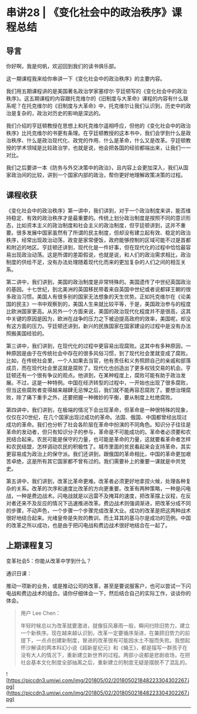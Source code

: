 # 串讲28 | 《变化社会中的政治秩序》课程总结

## 导言

你好啊，我是何帆，欢迎回到我们的读书俱乐部。

这一期课程我来给你串讲一下《变化社会中的政治秩序》的主要内容。

我们用五期课程讲的是美国著名政治学家塞缪尔·亨廷顿写的《变化社会中的政治秩序》。这五期课程的内容跟托克维尔的《旧制度与大革命》课程的内容有什么联系呢？在托克维尔的《旧制度与大革命》中，托克维尔让我们认识到，历史中的政治是复杂的，政治对历史的影响是深远的。

我们介绍的亨廷顿教授在思想上和托克维尔遥相呼应，但他的《变化社会中的政治秩序》比托克维尔的书更有条理。在亨廷顿教授的这本书中，我们会学到什么是政治秩序、什么是政治现代化、政党的作用、什么是革命，什么又是改革。亨廷顿教授的学术领域是比较政治学，也就是说，他会把各国的经验都端出来，让我们一一对比。

我们之后要讲一本《防务与外交决策中的政治》，且内容上会更加深入，我们从国家政治间的比较，讲到一个国家内部的政治，帮你更好地理解政策决策的过程。

## 课程收获

《变化社会中的政治秩序》第一讲中，我们讲到，对于一个政治制度来讲，能否维持稳定、有效的政治秩序才是最重要的。传统上划分政治制度是按照不同的意识形态，比如资本主义的政治制度和社会主义的政治制度，但亨廷顿讲到，这并不重要。很多发展中国家虽然有了所谓的民主制度，但却没有建立起有效、稳定的政治秩序，经常出现政治动荡，政变是家常便饭，政府能够控制的区域可能不过是首都和附近的地区。亨廷顿还讲到，现代化是一件好事，但在现代化的过程中恰恰最容易出现政治动荡。这是所谓的差距假说，也就是说，和人们的政治需求相比，政治制度的供给不足，没有办法处理随着现代化而来的更加复杂的人们之间的相互关系。

第二讲中，我们讲到，美国的政治制度是非常特殊的。美国遗传了中世纪英国政治的基因。十七世纪，到北美洲的英国移民带着来自英国中世纪或者说都铎王朝的很多政治习惯。美国人有很多别的国家无法想象的天生优势。正如托克维尔在《论美国的民主》一书中观察到的，美国人生来就比较平等，于是，美国政治参与的程度比欧洲国家更高。从另外一个方面来说，美国的政治现代化程度并不是很高，这其中关键的原因是因为，欧洲在战争的压力之下被迫提高政府的效率，美国呢，却没有这方面的压力。亨廷顿还讲到，新兴的民族国家在国家建设的过程中是没有办法照搬美国经验的。

第三讲中，我们讲到，在现代化的过程中更容易出现腐败。这其中有多种原因，一种原因是由于在传统社会中存在的很多风俗习惯，到了现代社会里就变成了腐败。比如，在传统社会里，一个人如果去当官，他有责任和义务照顾自己的亲戚和部落成员，而在现代社会里这就是腐败了。现代化也创造出了更多权钱交易的机会。亨廷顿还有一个很有争议的观点。他讲到，在某种程度上，腐败可能有助于政治发展。不过，这是一种特例。中国在经济转型的过程中，一开始也出现了很多腐败，但当这些腐败者变得越来越肆无忌惮之后，我们就不能再容忍腐败了。要想治理腐败，除了痛下重手之外，还要把握一种微妙的平衡，要从制度上杜绝腐败。

第四讲中，我们讲到，在极端的情况下会出现革命，但革命是一种很特殊的现象，仅仅在20世纪，在几个国家出现过成功的革命。法国、俄国、中国都曾经出现过成功的革命。我们也分析了社会各阶层在革命中扮演的不同角色。知识分子往往是革命的发动者，但只有知识分子的参与，革命是不可能成功的。革命者必须要和农民结合起来。农民可能是保守的力量，也可能是革命的力量，这就要看革命者怎样和农民结盟，怎样调动农民的积极性了。城市里面的贫民看起来会支持革命，其实更容易成为政治上的保守派。我们还讲到，跟俄国的革命相比，中国的革命更加艰苦卓绝，这是所有其它国家都不曾有过的。我们需要补上的重要一课就是中共党史。

第五讲中，我们讲到，改革比革命更难。改革者必须更好地拿捏火候，处理各种复杂的关系。改革的次序和速度比改革的方向更重要。改革有两种策略，一种是闪电战，一种是费边战术。闪电战就是以迅雷不及掩耳的速度，把改革摆上议程，在反对者还来不及反应的情况下迅速推进改革。费边战术则强调渐进，把改革分成不同的步骤，不动声色，一个步骤一个步骤完成改革大业。成功的改革是把这两种战术很好地结合起来。光绪皇帝是失败的教训，而土耳其的基马尔是成功的范例。中国的改革之所以成功，也是由于把闪电战和费边战术很好地结合在一起了。

## 上期课程复习

变革社会5：你能从改革中学到什么？

通识日课：

推动一项新的业务，或是推动公司的改革，甚至是要说服客户，也可以尝试一下闪电战和费边战术的组合。请你仔细体会一下，然后结合自己的实际工作，谈谈你的体会。

> 用户 Lee Chen：
> 
> 年轻时候总以为改革就要激进，就像狂风暴雨一般，瞬间扫除旧势力，建立一个新秩序。现在越来越认识到，改革一定要循序渐进，在兼顾旧势力的前提下，一点点创建新制度，冒进的改革很有可能因水土不服而失败。我想起怀沙解读的两本科幻小说《超新星纪元》和《蝇王》，都是描写一群孩子在没有大人的情况下，重新建立新世界的过程。两部小说都是悲剧收场，在把社会基本文化制度全部抽离之后，重新建立的制度无疑是摆脱不了混乱的。

![https://piccdn3.umiwi.com/img/201805/02/201805021848223304302267.jpg](https://piccdn3.umiwi.com/img/201805/02/201805021848223304302267.jpg)

---

